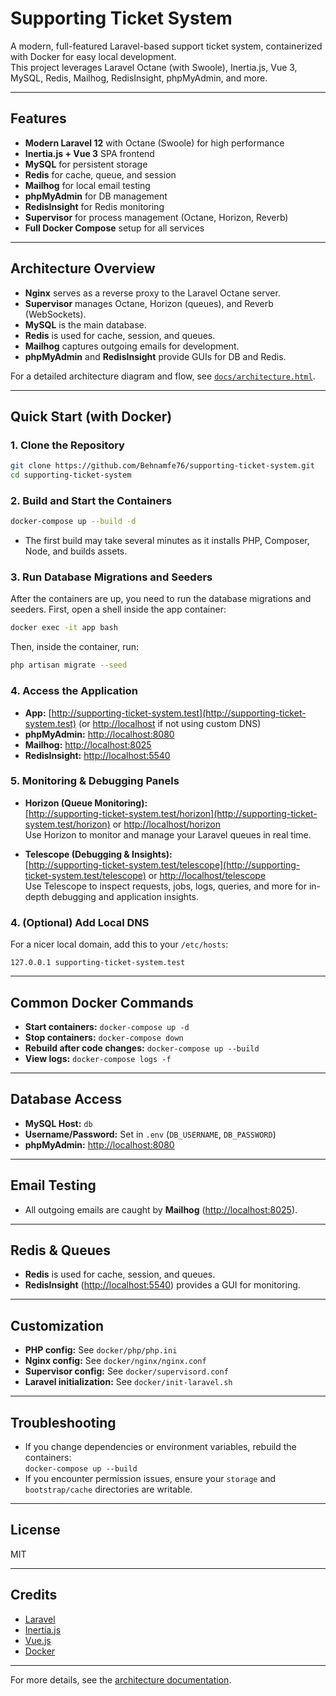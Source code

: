 # Supporting Ticket System

A modern, full-featured Laravel-based support ticket system, containerized with Docker for easy local development.  
This project leverages Laravel Octane (with Swoole), Inertia.js, Vue 3, MySQL, Redis, Mailhog, RedisInsight, phpMyAdmin, and more.

---

## Features

- **Modern Laravel 12** with Octane (Swoole) for high performance
- **Inertia.js + Vue 3** SPA frontend
- **MySQL** for persistent storage
- **Redis** for cache, queue, and session
- **Mailhog** for local email testing
- **phpMyAdmin** for DB management
- **RedisInsight** for Redis monitoring
- **Supervisor** for process management (Octane, Horizon, Reverb)
- **Full Docker Compose** setup for all services

---

## Architecture Overview

- **Nginx** serves as a reverse proxy to the Laravel Octane server.
- **Supervisor** manages Octane, Horizon (queues), and Reverb (WebSockets).
- **MySQL** is the main database.
- **Redis** is used for cache, session, and queues.
- **Mailhog** captures outgoing emails for development.
- **phpMyAdmin** and **RedisInsight** provide GUIs for DB and Redis.

For a detailed architecture diagram and flow, see [`docs/architecture.html`](docs/architecture.html).

---

## Quick Start (with Docker)

### 1. Clone the Repository

```bash
git clone https://github.com/Behnamfe76/supporting-ticket-system.git
cd supporting-ticket-system
```

### 2. Build and Start the Containers

```bash
docker-compose up --build -d
```

- The first build may take several minutes as it installs PHP, Composer, Node, and builds assets.

### 3. Run Database Migrations and Seeders

After the containers are up, you need to run the database migrations and seeders. First, open a shell inside the app container:

```bash
docker exec -it app bash
```

Then, inside the container, run:

```bash
php artisan migrate --seed
```

### 4. Access the Application

- **App:** [http://supporting-ticket-system.test](http://supporting-ticket-system.test) (or [http://localhost](http://localhost) if not using custom DNS)
- **phpMyAdmin:** [http://localhost:8080](http://localhost:8080)
- **Mailhog:** [http://localhost:8025](http://localhost:8025)
- **RedisInsight:** [http://localhost:5540](http://localhost:5540)

### 5. Monitoring & Debugging Panels

- **Horizon (Queue Monitoring):**  
  [http://supporting-ticket-system.test/horizon](http://supporting-ticket-system.test/horizon) or [http://localhost/horizon](http://localhost/horizon)  
  Use Horizon to monitor and manage your Laravel queues in real time.

- **Telescope (Debugging & Insights):**  
  [http://supporting-ticket-system.test/telescope](http://supporting-ticket-system.test/telescope) or [http://localhost/telescope](http://localhost/telescope)  
  Use Telescope to inspect requests, jobs, logs, queries, and more for in-depth debugging and application insights.

### 4. (Optional) Add Local DNS

For a nicer local domain, add this to your `/etc/hosts`:

```
127.0.0.1 supporting-ticket-system.test
```

---

## Common Docker Commands

- **Start containers:** `docker-compose up -d`
- **Stop containers:** `docker-compose down`
- **Rebuild after code changes:** `docker-compose up --build`
- **View logs:** `docker-compose logs -f`

---

## Database Access

- **MySQL Host:** `db`
- **Username/Password:** Set in `.env` (`DB_USERNAME`, `DB_PASSWORD`)
- **phpMyAdmin:** [http://localhost:8080](http://localhost:8080)

---

## Email Testing

- All outgoing emails are caught by **Mailhog** ([http://localhost:8025](http://localhost:8025)).

---

## Redis & Queues

- **Redis** is used for cache, session, and queues.
- **RedisInsight** ([http://localhost:5540](http://localhost:5540)) provides a GUI for monitoring.

---

## Customization

- **PHP config:** See `docker/php/php.ini`
- **Nginx config:** See `docker/nginx/nginx.conf`
- **Supervisor config:** See `docker/supervisord.conf`
- **Laravel initialization:** See `docker/init-laravel.sh`

---

## Troubleshooting

- If you change dependencies or environment variables, rebuild the containers:  
  `docker-compose up --build`
- If you encounter permission issues, ensure your `storage` and `bootstrap/cache` directories are writable.

---

## License

MIT

---

## Credits

- [Laravel](https://laravel.com/)
- [Inertia.js](https://inertiajs.com/)
- [Vue.js](https://vuejs.org/)
- [Docker](https://www.docker.com/)

---

For more details, see the [architecture documentation](docs/architecture.html). 
